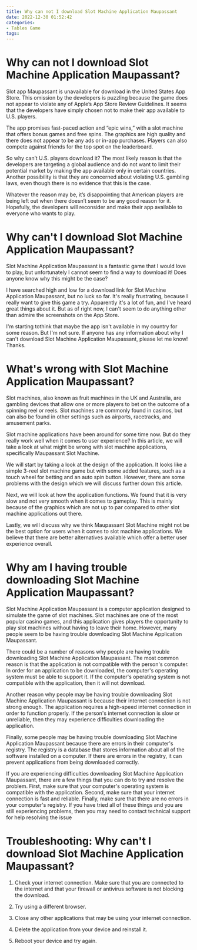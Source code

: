 ```yaml
---
title: Why can not I download Slot Machine Application Maupassant 
date: 2022-12-30 01:52:42
categories:
- Tables Game
tags:
---
```



#  Why can not I download Slot Machine Application Maupassant? 

Slot app Maupassant is unavailable for download in the United States App Store. This omission by the developers is puzzling because the game does not appear to violate any of Apple’s App Store Review Guidelines. It seems that the developers have simply chosen not to make their app available to U.S. players. 

The app promises fast-paced action and “epic wins,” with a slot machine that offers bonus games and free spins. The graphics are high quality and there does not appear to be any ads or in-app purchases. Players can also compete against friends for the top spot on the leaderboard. 

So why can’t U.S. players download it? The most likely reason is that the developers are targeting a global audience and do not want to limit their potential market by making the app available only in certain countries. Another possibility is that they are concerned about violating U.S. gambling laws, even though there is no evidence that this is the case. 

Whatever the reason may be, it’s disappointing that American players are being left out when there doesn’t seem to be any good reason for it. Hopefully, the developers will reconsider and make their app available to everyone who wants to play.

#  Why can't I download Slot Machine Application Maupassant? 

Slot Machine Application Maupassant is a fantastic game that I would love to play, but unfortunately I cannot seem to find a way to download it! Does anyone know why this might be the case? 

I have searched high and low for a download link for Slot Machine Application Maupassant, but no luck so far. It's really frustrating, because I really want to give this game a try. Apparently it's a lot of fun, and I've heard great things about it. But as of right now, I can't seem to do anything other than admire the screenshots on the App Store. 

I'm starting tothink that maybe the app isn't available in my country for some reason. But I'm not sure. If anyone has any information about why I can't download Slot Machine Application Maupassant, please let me know! Thanks.

#  What's wrong with Slot Machine Application Maupassant? 

Slot machines, also known as fruit machines in the UK and Australia, are gambling devices that allow one or more players to bet on the outcome of a spinning reel or reels. Slot machines are commonly found in casinos, but can also be found in other settings such as airports, racetracks, and amusement parks.

Slot machine applications have been around for some time now. But do they really work well when it comes to user experience? In this article, we will take a look at what might be wrong with slot machine applications, specifically Maupassant Slot Machine. 

We will start by taking a look at the design of the application. It looks like a simple 3-reel slot machine game but with some added features, such as a touch wheel for betting and an auto spin button. However, there are some problems with the design which we will discuss further down this article. 

Next, we will look at how the application functions. We found that it is very slow and not very smooth when it comes to gameplay. This is mainly because of the graphics which are not up to par compared to other slot machine applications out there. 

Lastly, we will discuss why we think Maupassant Slot Machine might not be the best option for users when it comes to slot machine applications. We believe that there are better alternatives available which offer a better user experience overall.

#  Why am I having trouble downloading Slot Machine Application Maupassant? 

Slot Machine Application Maupassant is a computer application designed to simulate the game of slot machines. Slot machines are one of the most popular casino games, and this application gives players the opportunity to play slot machines without having to leave their home. However, many people seem to be having trouble downloading Slot Machine Application Maupassant.

There could be a number of reasons why people are having trouble downloading Slot Machine Application Maupassant. The most common reason is that the application is not compatible with the person's computer. In order for an application to be downloaded, the computer's operating system must be able to support it. If the computer's operating system is not compatible with the application, then it will not download.

Another reason why people may be having trouble downloading Slot Machine Application Maupassant is because their internet connection is not strong enough. The application requires a high-speed internet connection in order to function properly. If the person's internet connection is slow or unreliable, then they may experience difficulties downloading the application.

Finally, some people may be having trouble downloading Slot Machine Application Maupassant because there are errors in their computer's registry. The registry is a database that stores information about all of the software installed on a computer. If there are errors in the registry, it can prevent applications from being downloaded correctly.

If you are experiencing difficulties downloading Slot Machine Application Maupassant, there are a few things that you can do to try and resolve the problem. First, make sure that your computer's operating system is compatible with the application. Second, make sure that your internet connection is fast and reliable. Finally, make sure that there are no errors in your computer's registry. If you have tried all of these things and you are still experiencing problems, then you may need to contact technical support for help resolving the issue

#  Troubleshooting: Why can't I download Slot Machine Application Maupassant?

1. Check your internet connection. Make sure that you are connected to the internet and that your firewall or antivirus software is not blocking the download.

2. Try using a different browser.

3. Close any other applications that may be using your internet connection.

4. Delete the application from your device and reinstall it.

5. Reboot your device and try again.